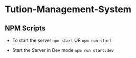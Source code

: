 # Tution-Management-System

## NPM Scripts

- To start the server `npm start` OR `npm run start`

- Start the Server in Dev mode `npm run start:dev`